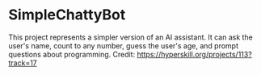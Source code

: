 # SimpleChattyBot
This project represents a simpler version of an AI assistant. It can ask the user's name, count to any number, guess the user's age, and prompt questions about programming.
Credit: https://hyperskill.org/projects/113?track=17
